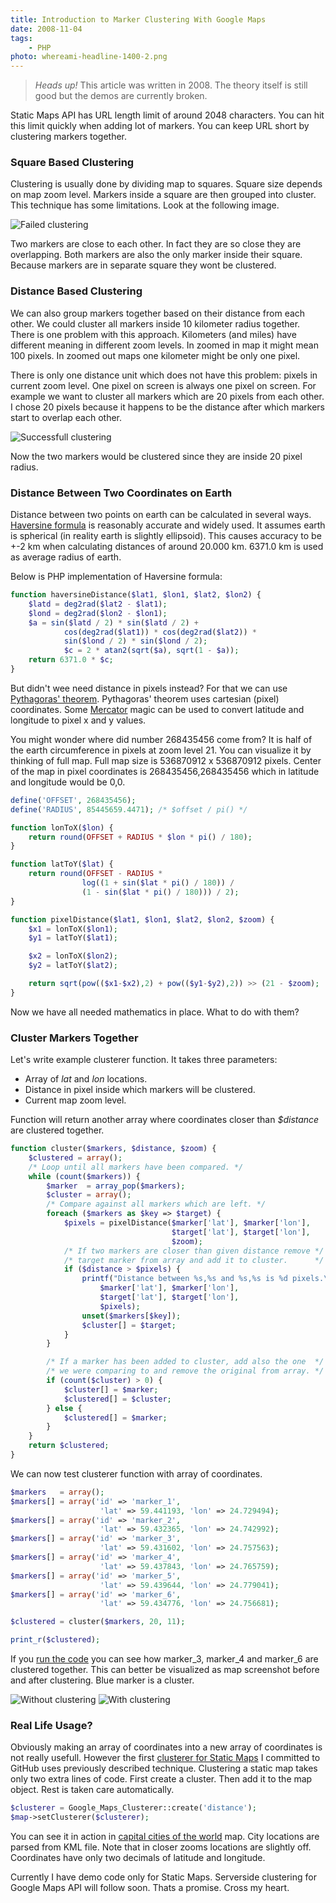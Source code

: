 ```yaml
---
title: Introduction to Marker Clustering With Google Maps
date: 2008-11-04
tags:
    - PHP
photo: whereami-headline-1400-2.png
---
```


> *Heads up!* This article was written in 2008. The theory itself is still good but the demos are currently broken.

Static Maps API has URL length limit of around 2048 characters. You can
hit this limit quickly when adding lot of markers. You can keep URL
short by clustering markers together.

### Square Based Clustering

Clustering is usually done by dividing map to squares. Square size
depends on map zoom level. Markers inside a square are then grouped into
cluster. This technique has some limitations. Look at the following
image.

![Failed clustering](/img/2008/square_fail.png)

<!--more-->

Two markers are close to each other. In fact they are so close they are
overlapping. Both markers are also the only marker inside their square.
Because markers are in separate square they wont be clustered.

### Distance Based Clustering

We can also group markers together based on their distance from each
other. We could cluster all markers inside 10 kilometer radius together.
There is one problem with this approach. Kilometers (and miles) have
different meaning in different zoom levels. In zoomed in map it might
mean 100 pixels. In zoomed out maps one kilometer might be only one
pixel.

There is only one distance unit which does not have this problem: pixels
in current zoom level. One pixel on screen is always one pixel on
screen. For example we want to cluster all markers which are 20 pixels
from each other. I chose 20 pixels because it happens to be the distance
after which markers start to overlap each other.

![Successfull clustering](/img/2008/distance_great_success.png)

Now the two markers would be clustered since they are inside 20 pixel
radius.

### Distance Between Two Coordinates on Earth

Distance between two points on earth can be calculated in several ways.
[Haversine formula](http://en.wikipedia.org/wiki/Haversine_formula) is
reasonably accurate and widely used. It assumes earth is spherical (in
reality earth is slightly ellipsoid). This causes accuracy to be +-2 km
when calculating distances of around 20.000 km. 6371.0 km is used as
average radius of earth.

Below is PHP implementation of Haversine formula:

```php
function haversineDistance($lat1, $lon1, $lat2, $lon2) {
    $latd = deg2rad($lat2 - $lat1);
    $lond = deg2rad($lon2 - $lon1);
    $a = sin($latd / 2) * sin($latd / 2) +
            cos(deg2rad($lat1)) * cos(deg2rad($lat2)) *
            sin($lond / 2) * sin($lond / 2);
            $c = 2 * atan2(sqrt($a), sqrt(1 - $a));
    return 6371.0 * $c;
}
```

But didn't wee need distance in pixels instead? For that we can use
[Pythagoras'
theorem](http://en.wikipedia.org/wiki/Pythagorean_theorem#Distance_in_Cartesian_coordinates).
Pythagoras' theorem uses cartesian (pixel) coordinates. Some
[Mercator](http://en.wikipedia.org/wiki/Mercator_projection) magic can
be used to convert latitude and longitude to pixel x and y values.

You might wonder where did number 268435456 come from? It is half of the
earth circumference in pixels at zoom level 21. You can visualize it by
thinking of full map. Full map size is 536870912 x 536870912 pixels.
Center of the map in pixel coordinates is 268435456,268435456 which in
latitude and longitude would be 0,0.

```php
define('OFFSET', 268435456);
define('RADIUS', 85445659.4471); /* $offset / pi() */

function lonToX($lon) {
    return round(OFFSET + RADIUS * $lon * pi() / 180);
}

function latToY($lat) {
    return round(OFFSET - RADIUS *
                log((1 + sin($lat * pi() / 180)) /
                (1 - sin($lat * pi() / 180))) / 2);
}

function pixelDistance($lat1, $lon1, $lat2, $lon2, $zoom) {
    $x1 = lonToX($lon1);
    $y1 = latToY($lat1);

    $x2 = lonToX($lon2);
    $y2 = latToY($lat2);

    return sqrt(pow(($x1-$x2),2) + pow(($y1-$y2),2)) >> (21 - $zoom);
}
```

Now we have all needed mathematics in place. What to do with them?

### Cluster Markers Together

Let's write example clusterer function. It takes three parameters:

-   Array of *lat* and *lon* locations.
-   Distance in pixel inside which markers will be clustered.
-   Current map zoom level.

Function will return another array where coordinates closer than
*$distance* are clustered together.

```php
function cluster($markers, $distance, $zoom) {
    $clustered = array();
    /* Loop until all markers have been compared. */
    while (count($markers)) {
        $marker  = array_pop($markers);
        $cluster = array();
        /* Compare against all markers which are left. */
        foreach ($markers as $key => $target) {
            $pixels = pixelDistance($marker['lat'], $marker['lon'],
                                    $target['lat'], $target['lon'],
                                    $zoom);
            /* If two markers are closer than given distance remove */
            /* target marker from array and add it to cluster.      */
            if ($distance > $pixels) {
                printf("Distance between %s,%s and %s,%s is %d pixels.\n",
                    $marker['lat'], $marker['lon'],
                    $target['lat'], $target['lon'],
                    $pixels);
                unset($markers[$key]);
                $cluster[] = $target;
            }
        }

        /* If a marker has been added to cluster, add also the one  */
        /* we were comparing to and remove the original from array. */
        if (count($cluster) > 0) {
            $cluster[] = $marker;
            $clustered[] = $cluster;
        } else {
            $clustered[] = $marker;
        }
    }
    return $clustered;
}
```

We can now test clusterer function with array of coordinates.

```php
$markers   = array();
$markers[] = array('id' => 'marker_1',
                    'lat' => 59.441193, 'lon' => 24.729494);
$markers[] = array('id' => 'marker_2',
                    'lat' => 59.432365, 'lon' => 24.742992);
$markers[] = array('id' => 'marker_3',
                    'lat' => 59.431602, 'lon' => 24.757563);
$markers[] = array('id' => 'marker_4',
                    'lat' => 59.437843, 'lon' => 24.765759);
$markers[] = array('id' => 'marker_5',
                    'lat' => 59.439644, 'lon' => 24.779041);
$markers[] = array('id' => 'marker_6',
                    'lat' => 59.434776, 'lon' => 24.756681);

$clustered = cluster($markers, 20, 11);

print_r($clustered);
```

If you [run the code](http://www.appelsiini.net/2008/11/clustering.php)
you can see how marker\_3, marker\_4 and marker\_6 are clustered
together. This can better be visualized as map screenshot before and
after clustering. Blue marker is a cluster.

![Without clustering](/img/2008/no_cluster.gif)
![With clustering](/img/2008/with_cluster2.gif)

### Real Life Usage?

Obviously making an array of coordinates into a new array of coordinates
is not really usefull. However the first [clusterer for Static
Maps](http://github.com/tuupola/php_google_maps/tree/master/Google/Maps/Clusterer/Distance.php)
I committed to GitHub uses previously described technique. Clustering a
static map takes only two extra lines of code. First create a cluster.
Then add it to the map object. Rest is taken care automatically.

```php
$clusterer = Google_Maps_Clusterer::create('distance');
$map->setClusterer($clusterer);
```

You can see it in action in [capital cities of the
world](http://www.appelsiini.net/projects/php_google_maps/cluster.html?center=17.41%2C15.15&infowindow=&zoom=2)
map. City locations are parsed from KML file. Note that in closer zooms
locations are slightly off. Coordinates have only two decimals of
latitude and longitude.

Currently I have demo code only for Static Maps. Serverside clustering
for Google Maps API will follow soon. Thats a promise. Cross my heart.
